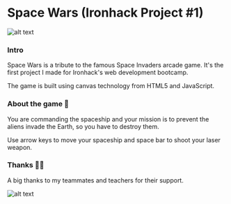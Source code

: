 # Space Wars (Ironhack Project #1)

![alt text](https://github.com/arturogbruno/Space-Wars-IH-Project-1/blob/master/img/logo.png?raw=true "Space Wars logo")

### Intro
Space Wars is a tribute to the famous Space Invaders arcade game. It's the first project I made for Ironhack's web development bootcamp.

The game is built using canvas technology from HTML5 and JavaScript.


### About the game  👾
You are commanding the spaceship and your mission is to prevent the aliens invade the Earth, so you have to destroy them.

Use arrow keys to move your spaceship and space bar to shoot your laser weapon.


### Thanks  👏🏻
A big thanks to my teammates and teachers for their support.

![alt text](https://raw.githubusercontent.com/arturogbruno/Space-Wars-IH-Project-1/master/img/alien_icon.png)

